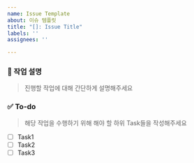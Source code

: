 ```yaml
---
name: Issue Template
about: 이슈 템플릿
title: "[]: Issue Title"
labels: ''
assignees: ''

---
```


### 💼 작업 설명
> 진행할 작업에 대해 간단하게 설명해주세요

### ✅ To-do
> 해당 작업을 수행하기 위해 해야 할 하위 Task들을 작성해주세요
- [ ] Task1
- [ ] Task2
- [ ] Task3
